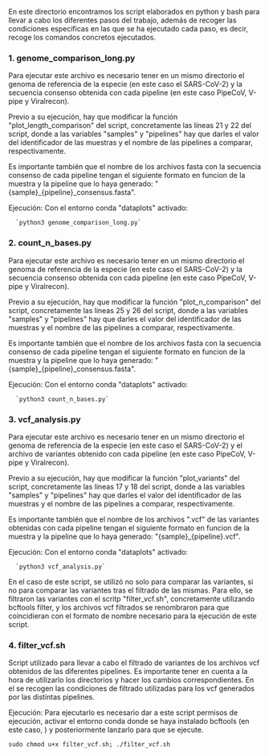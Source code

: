 En este directorio encontramos los script elaborados en python y bash para llevar a cabo los diferentes pasos del trabajo, además de recoger las condiciones específicas en las que se ha ejecutado cada paso, es decir, recoge los comandos concretos ejecutados.

### 1. **genome_comparison_long.py**

  Para ejecutar este archivo es necesario tener en un mismo directorio el genoma de referencia de la especie (en este caso el SARS-CoV-2) y la secuencia consenso obtenida con cada pipeline (en este caso PipeCoV, V-pipe y Viralrecon).
  
  Previo a su ejecución, hay que modificar la función "plot_length_comparison" del script, concretamente las líneas 21 y 22 del script, donde a las variables "samples" y "pipelines" hay que darles el valor del identificador de las muestras y el nombre de las pipelines a comparar, respectivamente. 
  
  Es importante también que el nombre de los archivos fasta con la secuencia consenso de cada pipeline tengan el siguiente formato en funcion de la muestra y la pipeline que lo haya generado: "{sample}_{pipeline}_consensus.fasta".
  
  Ejecución: Con el entorno conda "dataplots" activado:
      
      `python3 genome_comparison_long.py`

### 2. **count_n_bases.py**

  Para ejecutar este archivo es necesario tener en un mismo directorio el genoma de referencia de la especie (en este caso el SARS-CoV-2) y la secuencia consenso obtenida con cada pipeline (en este caso PipeCoV, V-pipe y Viralrecon).
  
  Previo a su ejecución, hay que modificar la función "plot_n_comparison" del script, concretamente las líneas 25 y 26 del script, donde a las variables "samples" y "pipelines" hay que darles el valor del identificador de las muestras y el nombre de las pipelines a comparar, respectivamente. 
  
  Es importante también que el nombre de los archivos fasta con la secuencia consenso de cada pipeline tengan el siguiente formato en funcion de la muestra y la pipeline que lo haya generado: "{sample}_{pipeline}_consensus.fasta".
  
  Ejecución: Con el entorno conda "dataplots" activado:
      
      `python3 count_n_bases.py`

### 3. **vcf_analysis.py**

  Para ejecutar este archivo es necesario tener en un mismo directorio el genoma de referencia de la especie (en este caso el SARS-CoV-2) y el archivo de variantes obtenido con cada pipeline (en este caso PipeCoV, V-pipe y Viralrecon).
  
  Previo a su ejecución, hay que modificar la función "plot_variants" del script, concretamente las líneas 17 y 18 del script, donde a las variables "samples" y "pipelines" hay que darles el valor del identificador de las muestras y el nombre de las pipelines a comparar, respectivamente. 
  
  Es importante también que el nombre de los archivos ".vcf" de las variantes obtenidas con cada pipeline tengan el siguiente formato en funcion de la muestra y la pipeline que lo haya generado: "{sample}_{pipeline}.vcf".
  
  Ejecución: Con el entorno conda "dataplots" activado:
      
      `python3 vcf_analysis.py`
  
  En el caso de este script, se utilizó no solo para comparar las variantes, si no para comparar las variantes tras el filtrado de las mismas. Para ello, se filtraron las variantes con el scritp "filter_vcf.sh", concretamente utilizando bcftools filter, y los archivos vcf filtrados se renombraron para que coincidieran con el formato de nombre necesario para la ejecución de este script.

### 4. **filter_vcf.sh**

   Script utilizado para llevar a cabo el filtrado de variantes de los archivos vcf obtenidos de las diferentes pipelines. Es importante tener en cuenta a la hora de utilizarlo los directorios y hacer los cambios correspondientes. En el se recogen las condiciones de filtrado utilizadas para los vcf generados por las distintas pipelines.

   Ejecución: Para ejecutarlo es necesario dar a este script permisos de ejecución, activar el entorno conda donde se haya instalado bcftools (en este caso, <biosoftwares>) y posteriormente lanzarlo para que se ejecute.

   `sudo chmod u+x filter_vcf.sh; ./filter_vcf.sh`
